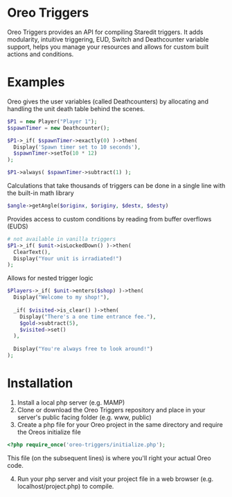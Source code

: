 # Oreo Triggers
Oreo Triggers provides an API for compiling Staredit triggers. It adds modularity, intuitive triggering, EUD, Switch and Deathcounter variable support, helps you manage your resources and allows for custom built actions and conditions.

# Examples
Oreo gives the user variables (called Deathcounters) by allocating and handling the unit death table behind the scenes.

```php
$P1 = new Player("Player 1");
$spawnTimer = new Deathcounter();

$P1->_if( $spawnTimer->exactly(0) )->then(
  Display('Spawn timer set to 10 seconds'),
  $spawnTimer->setTo(10 * 12)
);

$P1->always( $spawnTimer->subtract(1) );
```

Calculations that take thousands of triggers can be done in a single line with the built-in math library
```php
$angle->getAngle($originx, $originy, $destx, $desty)
```

Provides access to custom conditions by reading from buffer overflows (EUDS)
```php
# not available in vanilla triggers
$P1->_if( $unit->isLockedDown() )->then(
  ClearText(),
  Display("Your unit is irradiated!")
);
```

Allows for nested trigger logic
```php
$Players->_if( $unit->enters($shop) )->then(
  Display("Welcome to my shop!"),
  
  _if( $visited->is_clear() )->then(
    Display("There's a one time entrance fee."),
    $gold->subtract(5),
    $visited->set()
  ),  
  
  Display("You're always free to look around!")
);
```

# Installation
1. Install a local php server (e.g. MAMP)
2. Clone or download the Oreo Triggers repository and place in your server's public facing folder (e.g. www, public)
3. Create a php file for your Oreo project in the same directory and require the Oreos initialize file
  ```php 
  <?php require_once('oreo-triggers/initialize.php');
  ```
  This file (on the subsequent lines) is where you'll right your actual Oreo code. 
  
4. Run your php server and visit your project file in a web browser (e.g. localhost/project.php) to compile.


